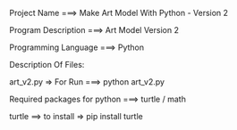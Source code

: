 Project Name ===> Make Art Model With Python - Version 2

Program Description ===> Art Model Version 2

Programming Language ===> Python

Description Of Files:

art_v2.py => For Run ===> python art_v2.py

Required packages for python ===> turtle / math

turtle ==> to install => pip install turtle
